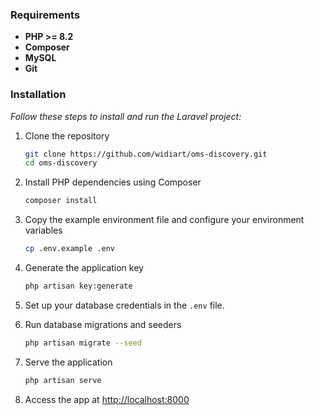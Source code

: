 ### Requirements
- **PHP >= 8.2**
- **Composer** 
- **MySQL** 
- **Git** 

### Installation

_Follow these steps to install and run the Laravel project:_

1. Clone the repository
    ```sh
    git clone https://github.com/widiart/oms-discovery.git
    cd oms-discovery
    ```
2. Install PHP dependencies using Composer
    ```sh
    composer install
    ```
3. Copy the example environment file and configure your environment variables
    ```sh
    cp .env.example .env
    ```
4. Generate the application key
    ```sh
    php artisan key:generate
    ```
5. Set up your database credentials in the `.env` file.

6. Run database migrations and seeders
    ```sh
    php artisan migrate --seed
    ```
7. Serve the application
    ```sh
    php artisan serve
    ```
8. Access the app at [http://localhost:8000](http://localhost:8000)
